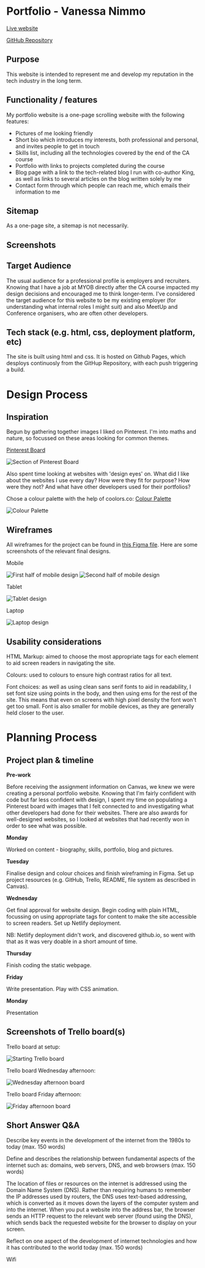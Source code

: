 # Portfolio - Vanessa Nimmo

[Live website](https://vanessanimmo.github.io/)

[GitHub Repository](https://github.com/VanessaNimmo/portfolio)

## Purpose

This website is intended to represent me and develop my reputation in the tech industry in the long term.

## Functionality / features

My portfolio website is a one-page scrolling website with the following features:

- Pictures of me looking friendly
- Short bio which introduces my interests, both professional and personal, and invites people to get in touch
- Skills list, including all the technologies covered by the end of the CA course
- Portfolio with links to projects completed during the course
- Blog page with a link to the tech-related blog I run with co-author King, as well as links to several articles on the blog written solely by me
- Contact form through which people can reach me, which emails their information to me

## Sitemap

As a one-page site, a sitemap is not necessarily.

## Screenshots

## Target Audience

The usual audience for a professional profile is employers and recruiters. Knowing that I have a job at MYOB directly after the CA course impacted my design decisions and encouraged me to think longer-term. I've considered the target audience for this website to be my existing employer (for understanding what internal roles I might suit) and also MeetUp and Conference organisers, who are often other developers.

## Tech stack (e.g. html, css, deployment platform, etc)

The site is built using html and css. It is hosted on Github Pages, which desploys continuosly from the GitHup Repository, with each push triggering a build.

# Design Process
## Inspiration

Begun by gathering together images I liked on Pinterest. I'm into maths and nature, so focussed on these areas looking for common themes.

[Pinterest Board](https://pin.it/o2zl7vze7ca2xa)

![Section of Pinterest Board](assets/pinterest-section.png)

Also spent time looking at websites with 'design eyes' on. What did I like about the websites I use every day? How were they fit for purpose? How were they not? And what have other developers used for their portfolios?

Chose a colour palette with the help of coolors.co: [Colour Palette](https://coolors.co/55cea7-fffeff-fffdf7-0a2342-f0f7ee)

![Colour Palette](assets/colour-palette.png)

## Wireframes

All wireframes for the project can be found in [this Figma file](https://www.figma.com/file/ND9mk1S2PJvtuXOZ18vqxJja/portfolio?node-id=0%3A1). Here are some screenshots of the relevant final designs.

Mobile

![First half of mobile design](assets/phone-design-1.png)
![Second half of mobile design](assets/phone-design-2.png)

Tablet

![Tablet design](assets/ipad-design.png)

Laptop

![Laptop design](assets/laptop-design.png)

## Usability considerations

HTML Markup: aimed to choose the most appropriate tags for each element to aid screen readers in navigating the site.

Colours: used to colours to ensure high contrast ratios for all text.

Font choices: as well as using clean sans serif fonts to aid in readability, I set font size using points in the body, and then using ems for the rest of the site. This means that even on screens with high pixel density the font won't get too small. Font is also smaller for mobile devices, as they are generally held closer to the user.

# Planning Process
## Project plan & timeline

**Pre-work**

Before receiving the assignment information on Canvas, we knew we were creating a personal portfolio website. Knowing that I'm fairly confident with code but far less confident with design, I spent my time on populating a Pinterest board with images that I felt connected to and investigating what other developers had done for their websites. There are also awards for well-designed websites, so I looked at websites that had recently won in order to see what was possible.

**Monday**

Worked on content - biography, skills, portfolio, blog and pictures.

**Tuesday**

Finalise design and colour choices and finish wireframing in Figma. Set up project resources (e.g. GitHub, Trello, README, file system as described in Canvas).

**Wednesday**

Get final approval for website design. Begin coding with plain HTML, focussing on using appropriate tags for content to make the site accessible to screen readers. Set up Netlify deployment.

NB: Netlify deployment didn't work, and discovered github.io, so went with that as it was very doable in a short amount of time.

**Thursday**

Finish coding the static webpage.

**Friday**

Write presentation. Play with CSS animation.

**Monday**

Presentation

## Screenshots of Trello board(s)

Trello board at setup:

![Starting Trello board](assets/trello-board-start.png)

Trello board Wednesday afternoon: 

![Wednesday afternoon board](assets/trello-wed-afternoon.png)

Trello board Friday afternoon:

![Friday afternoon board](assets/trello-Friday-afternoon.png)

## Short Answer Q&A 

Describe key events in the development of the internet from the 1980s to today (max. 150 words)

Define and describes the relationship between fundamental aspects of the internet such as: domains, web servers, DNS, and web browsers (max. 150 words)

The location of files or resources on the internet is addressed using the Domain Name System (DNS). Rather than requiring humans to remember the IP addresses used by routers, the DNS uses text-based addressing, which is converted as it moves down the layers of the computer system and into the internet. When you put a website into the address bar, the browser sends an HTTP request to the relevant web server (found using the DNS), which sends back the requested website for the browser to display on your screen. 

Reflect on one aspect of the development of internet technologies and how it has contributed to the world today (max. 150 words)

Wifi